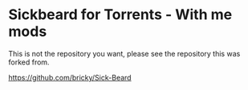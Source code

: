 # Sickbeard for Torrents - With me mods

This is not the repository you want, please see the repository this was forked from.

https://github.com/bricky/Sick-Beard
